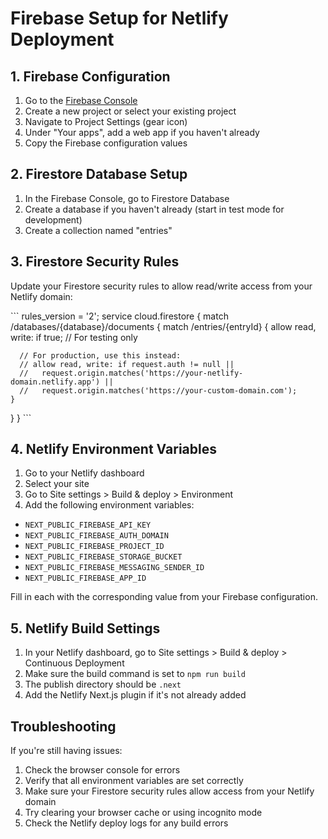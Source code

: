 # Firebase Setup for Netlify Deployment

## 1. Firebase Configuration

1. Go to the [Firebase Console](https://console.firebase.google.com/)
2. Create a new project or select your existing project
3. Navigate to Project Settings (gear icon)
4. Under "Your apps", add a web app if you haven't already
5. Copy the Firebase configuration values

## 2. Firestore Database Setup

1. In the Firebase Console, go to Firestore Database
2. Create a database if you haven't already (start in test mode for development)
3. Create a collection named "entries"

## 3. Firestore Security Rules

Update your Firestore security rules to allow read/write access from your Netlify domain:

\`\`\`
rules_version = '2';
service cloud.firestore {
  match /databases/{database}/documents {
    match /entries/{entryId} {
      allow read, write: if true;  // For testing only
      
      // For production, use this instead:
      // allow read, write: if request.auth != null || 
      //   request.origin.matches('https://your-netlify-domain.netlify.app') ||
      //   request.origin.matches('https://your-custom-domain.com');
    }
  }
}
\`\`\`

## 4. Netlify Environment Variables

1. Go to your Netlify dashboard
2. Select your site
3. Go to Site settings > Build & deploy > Environment
4. Add the following environment variables:

- `NEXT_PUBLIC_FIREBASE_API_KEY`
- `NEXT_PUBLIC_FIREBASE_AUTH_DOMAIN`
- `NEXT_PUBLIC_FIREBASE_PROJECT_ID`
- `NEXT_PUBLIC_FIREBASE_STORAGE_BUCKET`
- `NEXT_PUBLIC_FIREBASE_MESSAGING_SENDER_ID`
- `NEXT_PUBLIC_FIREBASE_APP_ID`

Fill in each with the corresponding value from your Firebase configuration.

## 5. Netlify Build Settings

1. In your Netlify dashboard, go to Site settings > Build & deploy > Continuous Deployment
2. Make sure the build command is set to `npm run build`
3. The publish directory should be `.next`
4. Add the Netlify Next.js plugin if it's not already added

## Troubleshooting

If you're still having issues:

1. Check the browser console for errors
2. Verify that all environment variables are set correctly
3. Make sure your Firestore security rules allow access from your Netlify domain
4. Try clearing your browser cache or using incognito mode
5. Check the Netlify deploy logs for any build errors
